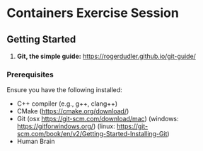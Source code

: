 # Containers Exercise Session

## Getting Started
1. **Git, the simple guide:** https://rogerdudler.github.io/git-guide/


### Prerequisites
Ensure you have the following installed:
- C++ compiler (e.g., g++, clang++)
- CMake (https://cmake.org/download/)
- Git (osx https://git-scm.com/download/mac) (windows: https://gitforwindows.org/) (linux: https://git-scm.com/book/en/v2/Getting-Started-Installing-Git)
- Human Brain





